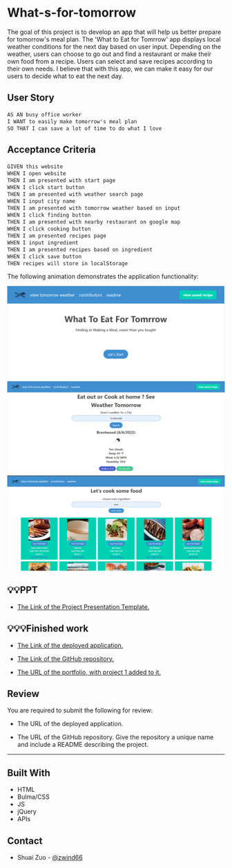 # What-s-for-tomorrow

The goal of this project is to develop an app that will help us better prepare for tomorrow's meal plan. The 'What to Eat for Tomrrow' app displays local weather conditions for the next day based on user input. Depending on the weather, users can choose to go out and find a restaurant or make their own food from a recipe. Users can select and save recipes according to their own needs. I believe that with this app, we can make it easy for our users to decide what to eat the next day.

## User Story

```
AS AN busy office worker
I WANT to easily make tomorrow's meal plan
SO THAT I can save a lot of time to do what I love
```

## Acceptance Criteria

```
GIVEN this website 
WHEN I open website 
THEN I am presented with start page  
WHEN I click start button  
THEN I am presented with weather search page 
WHEN I input city name   
THEN I am presented with tomorrow weather based on input
WHEN I click finding button
THEN I am presented with nearby restaurant on google map 
WHEN I click cooking button 
THEN I am presented recipes page
WHEN I input ingredient
THEN I am presented recipes based on ingredient
WHEN I click save button
THEN recipes will store in localStorage
```

The following animation demonstrates the application functionality:

![1](./assets/img/1.png)
![2](./assets/img/2.png)
![3](./assets/img/3.png)

## 💡💡PPT
* [The Link of the  Project Presentation Template.](https://docs.google.com/presentation/d/1szP9geOOPW_3Uwz1LrN62l_TqHUICzs4FHVVE6gQoP8/edit#slide=id.p)
## 💡💡💡Finished work

* [The Link of the deployed application.](https://zwind66.github.io/What-s-for-tomorrow/)

* [The Link of the GitHub repository.](https://github.com/zwind66/What-s-for-tomorrow.git)

* [The URL of the portfolio, with project 1 added to it.](https://zwind66.github.io/Shuai-s-Assignment-2/)


## Review

You are required to submit the following for review:

* The URL of the deployed application.

* The URL of the GitHub repository. Give the repository a unique name and include a README describing the project.

---
## Built With

* HTML
* Bulma/CSS
* JS
* jQuery
* APIs

## Contact
* Shuai Zuo - [@zwind66](https://github.com/zwind66)
